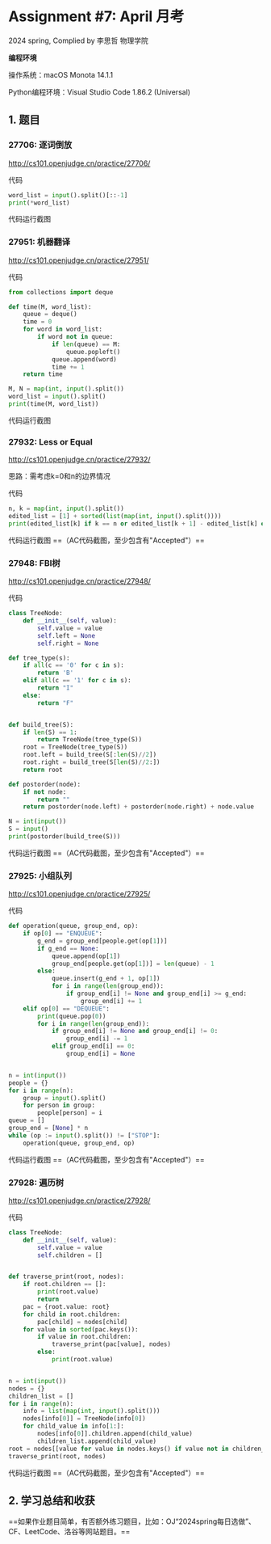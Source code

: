 # Assignment #7: April 月考

2024 spring, Complied by 李思哲 物理学院



**编程环境**

操作系统：macOS Monota 14.1.1

Python编程环境：Visual Studio Code 1.86.2 (Universal)


## 1. 题目

### 27706: 逐词倒放

http://cs101.openjudge.cn/practice/27706/



代码

```python
word_list = input().split()[::-1]
print(*word_list)

```



代码运行截图





### 27951: 机器翻译

http://cs101.openjudge.cn/practice/27951/



代码

```python
from collections import deque

def time(M, word_list):
    queue = deque()
    time = 0
    for word in word_list:
        if word not in queue:
            if len(queue) == M:
                queue.popleft()
            queue.append(word)
            time += 1
    return time

M, N = map(int, input().split())
word_list = input().split()
print(time(M, word_list))

```



代码运行截图





### 27932: Less or Equal

http://cs101.openjudge.cn/practice/27932/



思路：需考虑k=0和n的边界情况



代码

```python
n, k = map(int, input().split())
edited_list = [1] + sorted(list(map(int, input().split())))
print(edited_list[k] if k == n or edited_list[k + 1] - edited_list[k] else -1)

```



代码运行截图 ==（AC代码截图，至少包含有"Accepted"）==





### 27948: FBI树

http://cs101.openjudge.cn/practice/27948/



代码

```python
class TreeNode:
    def __init__(self, value):
        self.value = value
        self.left = None
        self.right = None

def tree_type(s):
    if all(c == '0' for c in s):
        return 'B'
    elif all(c == '1' for c in s):
        return "I"
    else:
        return "F"


def build_tree(S):
    if len(S) == 1:
        return TreeNode(tree_type(S))
    root = TreeNode(tree_type(S))
    root.left = build_tree(S[:len(S)//2])
    root.right = build_tree(S[len(S)//2:])
    return root

def postorder(node):
    if not node:
        return ""
    return postorder(node.left) + postorder(node.right) + node.value

N = int(input())
S = input()
print(postorder(build_tree(S)))

```



代码运行截图 ==（AC代码截图，至少包含有"Accepted"）==





### 27925: 小组队列

http://cs101.openjudge.cn/practice/27925/



代码

```python
def operation(queue, group_end, op):
    if op[0] == "ENQUEUE":
        g_end = group_end[people.get(op[1])]
        if g_end == None:
            queue.append(op[1])
            group_end[people.get(op[1])] = len(queue) - 1
        else:
            queue.insert(g_end + 1, op[1])
            for i in range(len(group_end)):
                if group_end[i] != None and group_end[i] >= g_end:
                    group_end[i] += 1
    elif op[0] == "DEQUEUE":
        print(queue.pop(0))
        for i in range(len(group_end)):
            if group_end[i] != None and group_end[i] != 0:
                group_end[i] -= 1
            elif group_end[i] == 0:
                group_end[i] = None


n = int(input())
people = {}
for i in range(n):
    group = input().split()
    for person in group:
        people[person] = i
queue = []
group_end = [None] * n
while (op := input().split()) != ["STOP"]:
    operation(queue, group_end, op)

```



代码运行截图 ==（AC代码截图，至少包含有"Accepted"）==





### 27928: 遍历树

http://cs101.openjudge.cn/practice/27928/



代码

```python
class TreeNode:
    def __init__(self, value):
        self.value = value
        self.children = []


def traverse_print(root, nodes):
    if root.children == []:
        print(root.value)
        return
    pac = {root.value: root}
    for child in root.children:
        pac[child] = nodes[child]
    for value in sorted(pac.keys()):
        if value in root.children:
            traverse_print(pac[value], nodes)
        else:
            print(root.value)


n = int(input())
nodes = {}
children_list = []
for i in range(n):
    info = list(map(int, input().split()))
    nodes[info[0]] = TreeNode(info[0])
    for child_value in info[1:]:
        nodes[info[0]].children.append(child_value)
        children_list.append(child_value)
root = nodes[[value for value in nodes.keys() if value not in children_list][0]]
traverse_print(root, nodes)

```



代码运行截图 ==（AC代码截图，至少包含有"Accepted"）==





## 2. 学习总结和收获

==如果作业题目简单，有否额外练习题目，比如：OJ“2024spring每日选做”、CF、LeetCode、洛谷等网站题目。==






